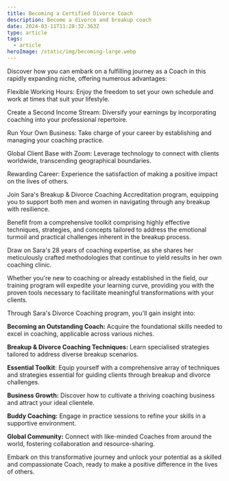 ```yaml
---
title: Becoming a Certified Divorce Coach
description: Become a divorce and breakup coach
date: 2024-03-11T11:28:32.363Z
type: article
tags:
  - article
heroImage: /static/img/becoming-large.webp
---
```



Discover how you can embark on a fulfilling journey as a Coach in this rapidly expanding niche, offering numerous advantages:



Flexible Working Hours: Enjoy the freedom to set your own schedule and work at times that suit your lifestyle.



Create a Second Income Stream: Diversify your earnings by incorporating coaching into your professional repertoire.



Run Your Own Business: Take charge of your career by establishing and managing your coaching practice.



Global Client Base with Zoom: Leverage technology to connect with clients worldwide, transcending geographical boundaries.



Rewarding Career: Experience the satisfaction of making a positive impact on the lives of others.



Join Sara's Breakup & Divorce Coaching Accreditation program, equipping you to support both men and women in navigating through any breakup with resilience.

Benefit from a comprehensive toolkit comprising highly effective techniques, strategies, and concepts tailored to address the emotional turmoil and practical challenges inherent in the breakup process.

Draw on Sara's 28 years of coaching expertise, as she shares her meticulously crafted methodologies that continue to yield results in her own coaching clinic.

Whether you're new to coaching or already established in the field, our training program will expedite your learning curve, providing you with the proven tools necessary to facilitate meaningful transformations with your clients.

Through Sara's Divorce Coaching program, you'll gain insight into:

**Becoming an Outstanding Coach:** Acquire the foundational skills needed to excel in coaching, applicable across various niches.

**Breakup & Divorce Coaching Techniques:** Learn specialised strategies tailored to address diverse breakup scenarios.

**Essential Toolkit**: Equip yourself with a comprehensive array of techniques and strategies essential for guiding clients through breakup and divorce challenges.

**Business Growth:** Discover how to cultivate a thriving coaching business and attract your ideal clientele.

**Buddy Coaching:** Engage in practice sessions to refine your skills in a supportive environment.

**Global Community:** Connect with like-minded Coaches from around the world, fostering collaboration and resource-sharing.

Embark on this transformative journey and unlock your potential as a skilled and compassionate Coach, ready to make a positive difference in the lives of others.
